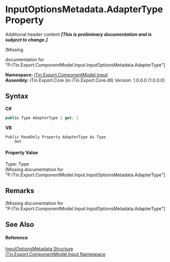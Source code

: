 # InputOptionsMetadata.AdapterType Property 
Additional header content _**\[This is preliminary documentation and is subject to change.\]**_

\[Missing <summary> documentation for "P:iTin.Export.ComponentModel.Input.InputOptionsMetadata.AdapterType"\]

**Namespace:**&nbsp;<a href="ecb5b195-9cf6-cd2f-1a84-5e83a0fe636f">iTin.Export.ComponentModel.Input</a><br />**Assembly:**&nbsp;iTin.Export.Core (in iTin.Export.Core.dll) Version: 1.0.0.0 (1.0.0.0)

## Syntax

**C#**<br />
``` C#
public Type AdapterType { get; }
```

**VB**<br />
``` VB
Public ReadOnly Property AdapterType As Type
	Get
```


#### Property Value
Type: Type<br />\[Missing <value> documentation for "P:iTin.Export.ComponentModel.Input.InputOptionsMetadata.AdapterType"\]

## Remarks
\[Missing <remarks> documentation for "P:iTin.Export.ComponentModel.Input.InputOptionsMetadata.AdapterType"\]

## See Also


#### Reference
<a href="3f556533-f2b1-e5e6-2133-0399207aad93">InputOptionsMetadata Structure</a><br /><a href="ecb5b195-9cf6-cd2f-1a84-5e83a0fe636f">iTin.Export.ComponentModel.Input Namespace</a><br />
